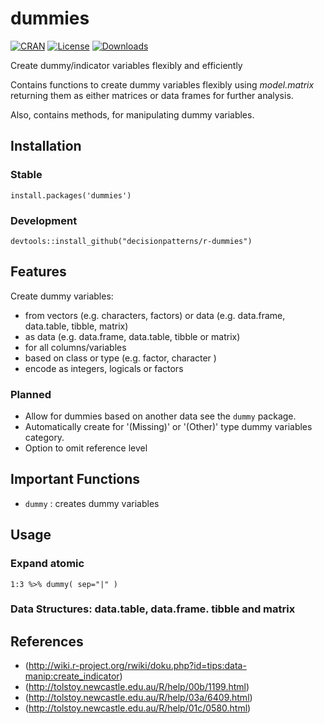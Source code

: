 dummies
====

[![CRAN](http://www.r-pkg.org/badges/version/dummies)](https://cran.rstudio.com/web/packages/dummies/index.html) 
[![License](http://img.shields.io/badge/license-GPL%20%28%3E=%202%29-brightgreen.svg?style=flat)](http://www.gnu.org/licenses/gpl-2.0.html) 
[![Downloads](http://cranlogs.r-pkg.org/badges/dummies?color=brightgreen)](http://www.r-pkg.org/pkg/dummies)


Create dummy/indicator variables flexibly and efficiently

Contains functions to create dummy variables flexibly using *model.matrix* returning them as either matrices or data frames for further analysis.  

Also, contains methods, for manipulating dummy variables.

## Installation

### Stable 

    install.packages('dummies')
    
### Development

    devtools::install_github("decisionpatterns/r-dummies")

## Features

Create dummy variables: 

- from vectors (e.g. characters, factors) or data (e.g. data.frame, data.table, tibble, matrix)
- as data (e.g. data.frame, data.table, tibble or matrix)
- for all columns/variables 
- based on class or type (e.g. factor, character )
- encode as integers, logicals or factors

### Planned

- Allow for dummies based on another data see the `dummy` package.
- Automatically create for '(Missing)' or '(Other)' type dummy variables 
  category.
- Option to omit reference level

## Important Functions 

- `dummy` : creates dummy variables

## Usage

### Expand atomic 

    1:3 %>% dummy( sep="|" )


### Data Structures: data.table, data.frame. tibble and matrix


## References 

- (http://wiki.r-project.org/rwiki/doku.php?id=tips:data-manip:create_indicator)
- (http://tolstoy.newcastle.edu.au/R/help/00b/1199.html)
- (http://tolstoy.newcastle.edu.au/R/help/03a/6409.html)
- (http://tolstoy.newcastle.edu.au/R/help/01c/0580.html)
